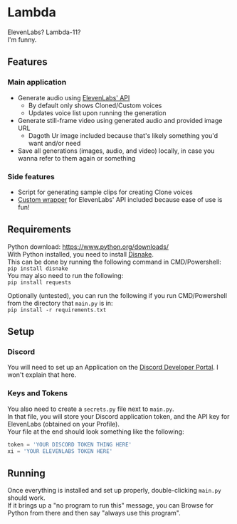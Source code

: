 # Lambda
ElevenLabs? Lambda-11?  
I'm funny.

## Features
### Main application
- Generate audio using [ElevenLabs' API](https://api.elevenlabs.io/docs#/)
  - By default only shows Cloned/Custom voices
  - Updates voice list upon running the generation
- Generate still-frame video using generated audio and provided image URL
  - Dagoth Ur image included because that's likely something you'd want and/or need
- Save all generations (images, audio, and video) locally, in case you wanna refer to them again or something
  
### Side features
- Script for generating sample clips for creating Clone voices
- [Custom wrapper](https://github.com/Jordy3D/LambdaBot/blob/main/BaneElevenLabs.py) for ElevenLabs' API included because ease of use is fun!

## Requirements
Python download: https://www.python.org/downloads/  
With Python installed, you need to install [Disnake](https://docs.disnake.dev/en/stable/).  
This can be done by running the following command in CMD/Powershell:  
`pip install disnake`  
You may also need to run the following:  
`pip install requests`

Optionally (untested), you can run the following if you run CMD/Powershell from the directory that `main.py` is in:  
`pip install -r requirements.txt`

## Setup
### Discord
You will need to set up an Application on the [Discord Developer Portal](https://discord.com/developers/docs/intro). I won't explain that here.  

### Keys and Tokens
You also need to create a `secrets.py` file next to `main.py`.  
In that file, you will store your Discord application token, and the API key for ElevenLabs (obtained on your Profile).  
Your file at the end should look something like the following:
```py
token = 'YOUR DISCORD TOKEN THING HERE'
xi = 'YOUR ELEVENLABS TOKEN HERE'
```

## Running
Once everything is installed and set up properly, double-clicking `main.py` should work.  
If it brings up a "no program to run this" message, you can Browse for Python from there and then say "always use this program".
